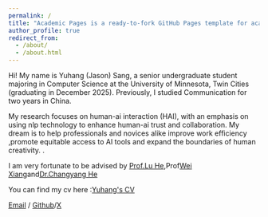 ```yaml
---
permalink: /
title: "Academic Pages is a ready-to-fork GitHub Pages template for academic personal websites"
author_profile: true
redirect_from: 
  - /about/
  - /about.html
---
```


Hi!
My name is Yuhang (Jason) Sang, a senior undergraduate student majoring in Computer Science at the University of Minnesota, Twin Cities (graduating in December 2025).
Previously, I studied Communication for two years in China. 

My research focuses on human-ai interaction (HAI), with an emphasis on using nlp technology to enhance human-ai trust and collaboration. My dream is to help professionals and novices alike improve work efficiency ,promote equitable access to AI tools and expand the boundaries of human creativity. .

I am very fortunate to be advised by [Prof.Lu He](https://luheholly.com/),Prof[Wei Xiang](https://person.zju.edu.cn/en/0617496)and[Dr.Changyang He](https://hechangyang.com/)

You can find my cv here :[Yuhang's CV](../assets/cv.pdf)

[Email](mailto:sang0072@umn.edu) / [Github](http://github.com/js-sang)/[X](https://x.com/mac28si)
